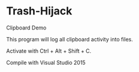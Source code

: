 # Trash-Hijack
Clipboard Demo

This program will log all clipboard activity into files.

Activate with Ctrl + Alt + Shift + C.

Compile with Visual Studio 2015
